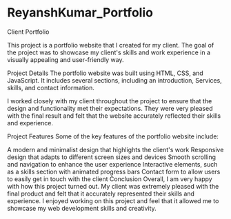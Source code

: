 # ReyanshKumar_Portfolio
Client Portfolio

This project is a portfolio website that I created for my client. The goal of the project was to showcase my client's skills and work experience in a visually appealing and user-friendly way.

Project Details
The portfolio website was built using HTML, CSS, and JavaScript. It includes several sections, including an introduction, Services, skills, and contact information.

I worked closely with my client throughout the project to ensure that the design and functionality met their expectations. They were very pleased with the final result and felt that the website accurately reflected their skills and experience.

Project Features
Some of the key features of the portfolio website include:

A modern and minimalist design that highlights the client's work
Responsive design that adapts to different screen sizes and devices
Smooth scrolling and navigation to enhance the user experience
Interactive elements, such as a skills section with animated progress bars
Contact form to allow users to easily get in touch with the client
Conclusion
Overall, I am very happy with how this project turned out. My client was extremely pleased with the final product and felt that it accurately represented their skills and experience. I enjoyed working on this project and feel that it allowed me to showcase my web development skills and creativity.
